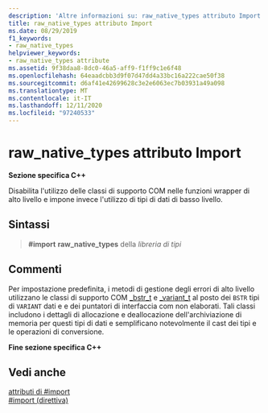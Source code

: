 ```yaml
---
description: 'Altre informazioni su: raw_native_types attributo Import'
title: raw_native_types attributo Import
ms.date: 08/29/2019
f1_keywords:
- raw_native_types
helpviewer_keywords:
- raw_native_types attribute
ms.assetid: 9f38daa8-8dc0-46a5-aff9-f1ff9c1e6f48
ms.openlocfilehash: 64eaadcbb3d9f07d47dd4a33bc16a222cae50f38
ms.sourcegitcommit: d6af41e42699628c3e2e6063ec7b03931a49a098
ms.translationtype: MT
ms.contentlocale: it-IT
ms.lasthandoff: 12/11/2020
ms.locfileid: "97240533"
---
```

# <a name="raw_native_types-import-attribute"></a>raw_native_types attributo Import

**Sezione specifica C++**

Disabilita l'utilizzo delle classi di supporto COM nelle funzioni wrapper di alto livello e impone invece l'utilizzo di tipi di dati di basso livello.

## <a name="syntax"></a>Sintassi

> **#import** **raw_native_types** della *libreria di tipi*

## <a name="remarks"></a>Commenti

Per impostazione predefinita, i metodi di gestione degli errori di alto livello utilizzano le classi di supporto COM [_bstr_t](../cpp/bstr-t-class.md) e [_variant_t](../cpp/variant-t-class.md) al posto dei `BSTR` tipi di `VARIANT` dati e e dei puntatori di interfaccia com non elaborati. Tali classi includono i dettagli di allocazione e deallocazione dell'archiviazione di memoria per questi tipi di dati e semplificano notevolmente il cast dei tipi e le operazioni di conversione.

**Fine sezione specifica C++**

## <a name="see-also"></a>Vedi anche

[attributi di #import](../preprocessor/hash-import-attributes-cpp.md)\
[#import (direttiva)](../preprocessor/hash-import-directive-cpp.md)
